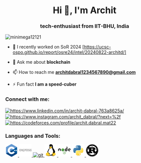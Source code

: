 <h1 align="center">Hi 👋, I'm Archit</h1>
<h3 align="center">tech-enthusiast from IIT-BHU, India</h3>

<p align="left"> <img src="https://komarev.com/ghpvc/?username=minimega12121&label=Profile%20views&color=0e75b6&style=flat" alt="minimega12121" /> </p>

- 🔭 I recently worked on SoR 2024 [https://ucsc-ospo.github.io/report/osre24/intel/20240822-architd/]

- 💬 Ask me about **blockchain**

- 📫 How to reach me **architdabral1234567890@gmail.com**

- ⚡ Fun fact **I am a speed-cuber**

<h3 align="left">Connect with me:</h3>
<p align="left">
<a href="https://www.linkedin.com/in/archit-dabral-763a8625a/" target="blank"><img align="center" src="https://raw.githubusercontent.com/rahuldkjain/github-profile-readme-generator/master/src/images/icons/Social/linked-in-alt.svg" alt="https://www.linkedin.com/in/archit-dabral-763a8625a/" height="30" width="40" /></a>
<a href="https://instagram.com/https://www.instagram.com/archit_dabral/?next=%2f" target="blank"><img align="center" src="https://raw.githubusercontent.com/rahuldkjain/github-profile-readme-generator/master/src/images/icons/Social/instagram.svg" alt="https://www.instagram.com/archit_dabral/?next=%2f" height="30" width="40" /></a>
<a href="https://codeforces.com/profile/archit.dabral.mat22" target="blank"><img align="center" src="https://raw.githubusercontent.com/rahuldkjain/github-profile-readme-generator/master/src/images/icons/Social/codeforces.svg" alt="https://codeforces.com/profile/archit.dabral.mat22" height="30" width="40" /></a>
</p>

<h3 align="left">Languages and Tools:</h3>
<p align="left"> <a href="https://www.w3schools.com/cpp/" target="_blank" rel="noreferrer"> <img src="https://raw.githubusercontent.com/devicons/devicon/master/icons/cplusplus/cplusplus-original.svg" alt="cplusplus" width="40" height="40"/> </a> <a href="https://expressjs.com" target="_blank" rel="noreferrer"> <img src="https://raw.githubusercontent.com/devicons/devicon/master/icons/express/express-original-wordmark.svg" alt="express" width="40" height="40"/> </a> <a href="https://git-scm.com/" target="_blank" rel="noreferrer"> <img src="https://www.vectorlogo.zone/logos/git-scm/git-scm-icon.svg" alt="git" width="40" height="40"/> </a> <a href="https://www.linux.org/" target="_blank" rel="noreferrer"> <img src="https://raw.githubusercontent.com/devicons/devicon/master/icons/linux/linux-original.svg" alt="linux" width="40" height="40"/> </a> <a href="https://nodejs.org" target="_blank" rel="noreferrer"> <img src="https://raw.githubusercontent.com/devicons/devicon/master/icons/nodejs/nodejs-original-wordmark.svg" alt="nodejs" width="40" height="40"/> </a> <a href="https://www.python.org" target="_blank" rel="noreferrer"> <img src="https://raw.githubusercontent.com/devicons/devicon/master/icons/python/python-original.svg" alt="python" width="40" height="40"/> </a> <a href="https://www.rust-lang.org" target="_blank" rel="noreferrer"> <img src="https://raw.githubusercontent.com/devicons/devicon/master/icons/rust/rust-plain.svg" alt="rust" width="40" height="40"/> </a> </p>
